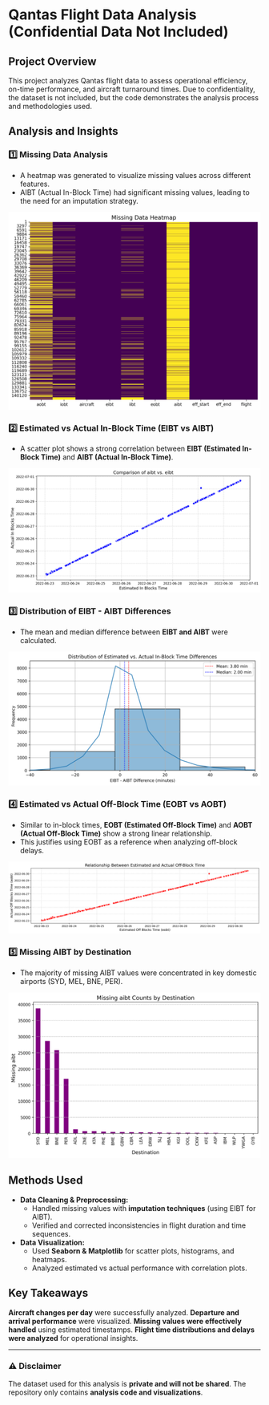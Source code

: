 # Qantas Flight Data Analysis (Confidential Data Not Included)

## Project Overview
This project analyzes Qantas flight data to assess operational efficiency, on-time performance, and aircraft turnaround times. Due to confidentiality, the dataset is not included, but the code demonstrates the analysis process and methodologies used.

## Analysis and Insights
### 1️⃣ Missing Data Analysis
- A heatmap was generated to visualize missing values across different features.
- AIBT (Actual In-Block Time) had significant missing values, leading to the need for an imputation strategy.

![Missing Data Heatmap](images/missing_data.png)

### 2️⃣ Estimated vs Actual In-Block Time (EIBT vs AIBT)
- A scatter plot shows a strong correlation between **EIBT (Estimated In-Block Time)** and **AIBT (Actual In-Block Time)**.

![AIBT vs EIBT](images/aibt_vs_eibt.png)

### 3️⃣ Distribution of EIBT - AIBT Differences
- The mean and median difference between **EIBT and AIBT** were calculated.

![EIBT - AIBT Differences](images/differences.png)

### 4️⃣ Estimated vs Actual Off-Block Time (EOBT vs AOBT)
- Similar to in-block times, **EOBT (Estimated Off-Block Time)** and **AOBT (Actual Off-Block Time)** show a strong linear relationship.
- This justifies using EOBT as a reference when analyzing off-block delays.

![EOBT vs AOBT](images/eobt-aobt.png)

### 5️⃣ Missing AIBT by Destination
- The majority of missing AIBT values were concentrated in key domestic airports (SYD, MEL, BNE, PER).

![Missing AIBT by Destination](images/missing_aib_dest.png)

## Methods Used
- **Data Cleaning & Preprocessing:**
  - Handled missing values with **imputation techniques** (using EIBT for AIBT).
  - Verified and corrected inconsistencies in flight duration and time sequences.
- **Data Visualization:**
  - Used **Seaborn & Matplotlib** for scatter plots, histograms, and heatmaps.
  - Analyzed estimated vs actual performance with correlation plots.

## Key Takeaways
**Aircraft changes per day** were successfully analyzed.
**Departure and arrival performance** were visualized.
**Missing values were effectively handled** using estimated timestamps.
**Flight time distributions and delays were analyzed** for operational insights.


---
### ⚠ Disclaimer
The dataset used for this analysis is **private and will not be shared**. The repository only contains **analysis code and visualizations**.